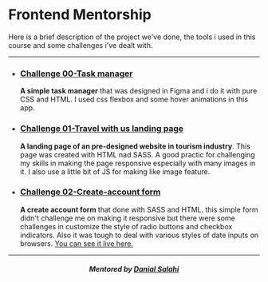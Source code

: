 # Frontend Mentorship

Here is a brief description of the project we've done, the tools i used in this course and some challenges i've dealt with.

<hr>

- ### [Challenge 00-Task manager](frontend-mentorship-challenge-00)

  **A simple task manager** that was designed in Figma and i do it with pure CSS and HTML.
  I used css flexbox and some hover animations in this app.

- ### [Challenge 01-Travel with us landing page](frontend-mentorship-challenge-01)

  **A landing page of an pre-designed website in tourism industry**. This page was created with HTML nad SASS.
  A good practic for challenging my skills in making the page responsive especially with many images in it.
  I also use a little bit of JS for making like image feature.

- ### [Challenge 02-Create-account form](frontend-mentorship-challenge-02)

  **A create account form** that done with SASS and HTML. this simple form didn't challenge me on making it responsive but there were some challenges in customize the style of radio buttons and checkbox indicators. Also it was tough to deal with various styles of date inputs on browsers.
  [You can see it live here.](https://frontend-mentorship-challenge-02.netlify.app/)

<hr>

<h5 align="center"><em>Mentored by <a href="https://github.com/dansalahi" target="_blank">Danial Salahi</a></em></h5>
